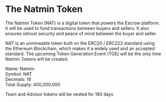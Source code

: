 # The Natmin Token
The Natmin Token (NAT) is a digital token that powers the Escrow platform. It will be used to fund transactions between buyers and sellers. It also ensures utmost security and peace of mind between the buyer and seller.

NAT is an unmineable token built on the ERC20 / ERC223 standard using the Ethereum Blockchain, which makes it a widely used and an accepted standard. The upcoming Token Generation Event (TGE) will be the only time Natmin Tokens will be created.

Name: Natmin <br>
Symbol: NAT <br>
Decimals: 18 <br>
Total Supply: 400,000,000 <br>

Team and Advisor tokens will be vested for 180  days <br>
